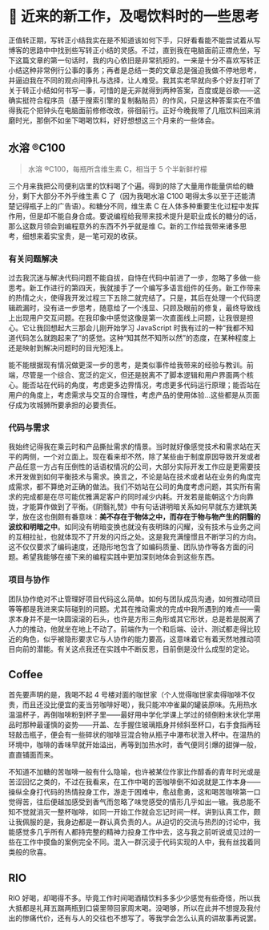 # 🥛 近来的新工作，及喝饮料时的一些思考

<Font-Subfonts-1818804017 />

正值转正期，写转正小结我实在是不知道该如何下手，只好看看能不能尝试着从写博客的思路中中找到些写转正小结的灵感。不过，直到我在电脑面前正襟危坐，写下这篇文章的第一句话时，我的内心依旧是非常抗拒的。一来是十分不喜欢写转正小结这种非常例行公事的事务；再者是总结一类的文章总是强迫我做不停地思考，并逼迫我在不同的观点间挣扎与选择，让人难受。我其实老早就向多个好友打听了关于转正小结如何书写一事，可惜的是无非就得到两种答案，百度或是谷歌——这确实挺符合程序员（基于搜索引擎的复制黏贴员）的作风，只是这种答案实在不值得我花个把钟头在电脑面前修修改改，徘徊前行。正好今晚我带了几瓶饮料回来消磨时光，那倒不如坐下喝喝饮料，好好想想这三个月来的一些体会。

## 水溶 ®C100

> 水溶 ®C100，每瓶所含维生素 C，相当于 5 个半新鲜柠檬

三个月来我把公司便利店里的饮料喝了个遍。得到的除了大量用作能量供给的糖分，剩下大部分不外乎维生素 C 了（因为我喝水溶 C100 喝得太多以至于还能清楚记得瓶子上的广告语）。和糖分不同，维生素 C 在人体多种重要生化过程中发挥作用，但是却不能自身合成。要说编程给我带来技术提升是职业成长的糖分的话，那么这数月领会到编程意外的东西不外乎就是维 C。新的工作给我带来诸多思考，细想来着实宝贵，是一笔可观的收获。

### 有关问题解决

过去我沉迷与解决代码问题不能自拔，自恃在代码中前进了一步，忽略了多做一些思考。新工作进行的第四天，我就接手了一个编写多语言组件的任务。新工作带来的热情之火，使得我开发过程三下五除二就完结了。只是，其后在处理一个代码逻辑疏漏时，没有进一步思考，随意给了一个浅显、只顾及眼前的修复，最终导致线上出现用户交互问题。在我印象中感觉这像是第一次直面线上问题，让我很是担心。它让我回想起大三那会儿刚开始学习 JavaScript 时我有过的一种“我都不知道代码怎么就跑起来了”的感觉。这种“知其然不知所以然”的态度，在某种程度上还是映射到解决问题时的目光短浅上。

能不能根据现有情况做更深一步的思考，是类似事件给我带来的经验与教训。前端，尽管是一个综合、宽泛的定义，但还是脱离不了脚本逻辑和用户界面两个核心。能否站在代码的角度，考虑更多边界情况，考虑更多代码运行原理；能否站在用户的角度上，考虑需求与交互的合理性，考虑产品的使用体验...这些都是从页面仔成为攻城狮所要承担的必要责任。

### 代码与需求

我始终记得我在乘云时和产品撕扯需求的情景。当时就好像感觉技术和需求站在天平的两侧，一个对立面上。现在看来却不然，除了某些由于制度原因导致开发或者产品任意一方占有压倒性的话语权情况的公司，大部分实际开发工作应是更需要技术开发做到如何平衡技术与需求。换言之，不论是站在技术或者站在业务的角度完成需求，都不算绝对正确的做法。我们不妨站在公司的角度考虑问题，其实所有需求的完成都是在尽可能优雅满足客户的同时减少内耗。开发若是能朝这个方向靠拢，才能算作做到了平衡。《阴翳礼赞》中有句话讲明暗关系如何早就东方建筑美学，放在这也倒颇有番意味：**美不存在于物体之中，而存在于物与物产生的阴翳的波纹和明暗之中**。如同没有明暗变换也就没有夜明珠的闪耀，没有技术与业务之间的互相拉扯，也就体现不了开发的闪烁之处。这是我充满憧憬且不断学习的方向。这不仅仅要求了编码速度，还隐形地包含了如编码质量、团队协作等各方面的问题。希望我能够在接下来的编程实践中更加深刻地体会到这些东西。

### 项目与协作

团队协作绝对不止管理好项目代码这么简单。如何与团队成员沟通，如何推动项目等等都是我进来实际碰到的问题。尤其在推动需求的完成中我所遇到的难点——需求本身并不是一块圆滚滚的石头，也许是方形三角形或其它形状，总是若是脱离了人力的推动，他就坐在地上不动了。前端作为一个和后端、设计、测试都走得比较近的角色，似乎被隐形要求它与人协作的能力要高，这意味着它有着天然地推动项目向前的潜能。有关这点我还在实践中不断反思，目前倒是没什么成型的定论。

## Coffee

首先要声明的是，我喝不起 4 号楼对面的咖世家（个人觉得咖世家卖得咖啡不仅贵，而且还没比便宜的麦当劳咖啡好喝），我只能冲冲雀巢的罐装原味。先用热水温温杯子，再倒咖啡粉到杯子里——最好用中学化学课上学过的倾倒粉末状化学用品时那种最谨慎的姿势——开盖、左手握住玻璃瓶身并倾斜至杯口，右手食指再轻轻敲击瓶子，便会有一些碎状的咖啡豆混合物从瓶子中瀑布状泄入杯中。在温热的环境中，咖啡的香味早就开始溢出，再等到加热水时，香气便同引爆的甜弹一般，直直铺面而来。

不知道不加糖的苦咖啡一般有什么隐喻，也许被某位作家比作醇香的青年时光或是苦涩回忆之类的，不过在我看来，在工作中喝的苦咖啡倒不如说就是工作本身——操纵全身打代码的热情投身工作，游走于困难中，愈战愈勇，这和喝苦咖啡第一口觉得苦，往后便越加感受到香气而忽略了味觉感受的情形几乎如出一辙。我总能不知不觉就消灭一整杯咖啡，如同一开始工作就会忘记时间一样。讲到认真工作，颇让我佩服的是，我身边都是一群认真负责的人。从迫切的交流与热烈的讨论中，我能感觉多几乎所有人都持完整的精神力投身工作中去，这与我之前听说或见过的一些在工作中摸鱼的案例完全不同。混入一群沉浸于代码实现的人中，我有丝找着同类般的欣喜。

## RIO

RIO 好喝，却喝得不多。毕竟工作时间喝酒精饮料多多少少感觉有些奇怪，所以我大抵都是礼拜五踹两瓶到口袋里带回家周末喝。没喝够，所以在此并不想提及我付出的惨痛代价，还有与人的交往也不想写了。等我学会怎么认真的讲故事再说罢。

<Comments />
